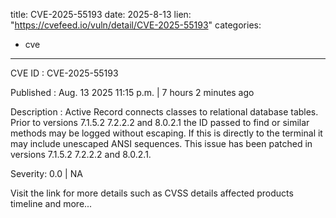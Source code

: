 
title: CVE-2025-55193
date: 2025-8-13
lien: "https://cvefeed.io/vuln/detail/CVE-2025-55193"
categories:
  - cve
---

CVE ID : CVE-2025-55193

Published :  Aug. 13
2025
11:15 p.m. | 7 hours
2 minutes ago

Description : Active Record connects classes to relational database tables. Prior to versions 7.1.5.2
7.2.2.2
and 8.0.2.1
the ID passed to find or similar methods may be logged without escaping. If this is directly to the terminal it may include unescaped ANSI sequences. This issue has been patched in versions 7.1.5.2
7.2.2.2
and 8.0.2.1.

Severity: 0.0 | NA

Visit the link for more details
such as CVSS details
affected products
timeline
and more...
